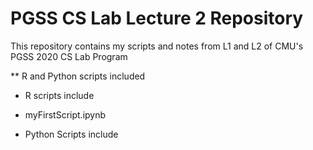 # PGSS CS Lab Lecture 2 Repository

This repository contains my scripts and notes from L1 and L2 of CMU's PGSS 2020 CS Lab Program

** R and Python scripts included
 
 - R scripts include
* myFirstScript.ipynb
 - Python Scripts include
